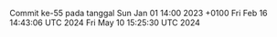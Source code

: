 Commit ke-55 pada tanggal Sun Jan 01 14:00 2023 +0100
Fri Feb 16 14:43:06 UTC 2024
Fri May 10 15:25:30 UTC 2024
